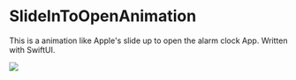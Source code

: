 # SlideInToOpenAnimation

This is a animation like Apple's slide up to open the alarm clock App. Written with SwiftUI. 

![](SlideInToOpen.gif)
